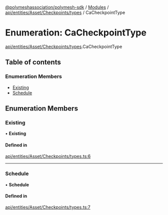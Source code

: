 [@polymeshassociation/polymesh-sdk](../README.md) / [Modules](../modules.md) / [api/entities/Asset/Checkpoints/types](../modules/api_entities_Asset_Checkpoints_types.md) / CaCheckpointType

# Enumeration: CaCheckpointType

[api/entities/Asset/Checkpoints/types](../modules/api_entities_Asset_Checkpoints_types.md).CaCheckpointType

## Table of contents

### Enumeration Members

- [Existing](api_entities_Asset_Checkpoints_types.CaCheckpointType.md#existing)
- [Schedule](api_entities_Asset_Checkpoints_types.CaCheckpointType.md#schedule)

## Enumeration Members

### Existing

• **Existing**

#### Defined in

[api/entities/Asset/Checkpoints/types.ts:6](https://github.com/PolymathNetwork/polymesh-sdk/blob/31dfa0dc/src/api/entities/Asset/Checkpoints/types.ts#L6)

___

### Schedule

• **Schedule**

#### Defined in

[api/entities/Asset/Checkpoints/types.ts:7](https://github.com/PolymathNetwork/polymesh-sdk/blob/31dfa0dc/src/api/entities/Asset/Checkpoints/types.ts#L7)
